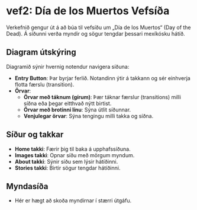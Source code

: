 # vef2: Día de los Muertos Vefsíða

Verkefnið gengur út á að búa til vefsíðu um „Día de los Muertos“ (Day of the Dead). Á síðunni verða myndir og sögur tengdar þessari mexíkósku hátíð.

## Diagram útskýring

Diagramið sýnir hvernig notendur navigera síðuna:

- **Entry Button**: Þar byrjar ferlið. Notandinn ýtir á takkann og sér einhverja flotta færslu (transition).
- **Örvar**: 
   - **Örvar með táknum (gírum)**: Þær táknar færslur (transitions) milli síðna eða þegar eitthvað nýtt birtist.
   - **Örvar með brotinni línu**: Sýna útlit síðunnar.
   - **Venjulegar örvar**: Sýna tengingu milli takka og síðna.

## Síður og takkar

- **Home takki**: Færir þig til baka á upphafssíðuna.
- **Images takki**: Opnar síðu með mörgum myndum.
- **About takki**: Sýnir síðu sem lýsir hátíðinni.
- **Stories takki**: Birtir sögur tengdar hátíðinni.

## Myndasíða

- Hér er hægt að skoða myndirnar í stærri útgáfu.
